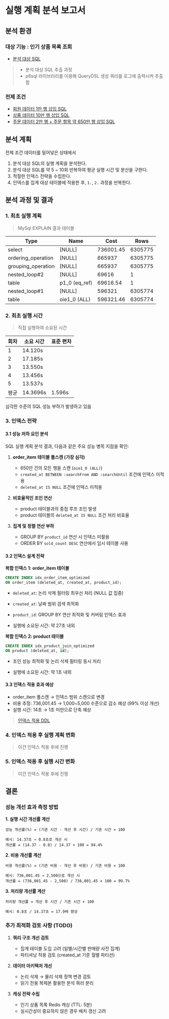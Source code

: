 # 실행 계획 분석 보고서

## 분석 환경

### 대상 기능 : 인기 상품 목록 조회
- [분석 대상 SQL](../popular.summary.sql)
> - 분석 대상 SQL 추출 과정
> - p6sql 라이브러리를 이용해 QueryDSL 생성 쿼리를 로그에 출력시켜 추출함

### 전제 조건
- [회원 데이터 1만 행 삽입 SQL](../users.bulk-insert.sql)
- [상품 데이터 10만 행 삽입 SQL](../products.bulk-insert.sql)
- [주문 데이터 2만 행 + 주문 항목 약 650만 행 삽입 SQL](../orders.bulk-insert.sql)

## 분석 계획

전제 조건 데이터를 밀어넣은 상태에서
1. 분석 대상 SQL의 실행 계획을 분석한다.
2. 분석 대상 SQL를 약 5 ~ 10회 반복하여 평균 실행 시간 및 분산을 구한다.
3. 적절한 인덱스 전략을 수립한다.
4. 인덱스를 집계 대상 테이블에 적용한 후, `1.`, `2.` 과정을 반복한다.

## 분석 과정 및 결과

### 1. 최초 실행 계획
> MySql EXPLAIN 결과 테이블 
>
| Type               | 	Name          | 	Cost	      | Rows     |
|--------------------|----------------|-------------|----------|
| select             | 	[NULL]	       | 736001.45   | 	6305775 |
| ordering_operation | [NULL]         | 	665937     | 	6305775 |
| grouping_operation | 	[NULL]	       | 665937	     | 6305775  |
| nested_loop#2      | 	[NULL]        | 	69616      | 	1       |
| table	             | p1_0 (eq_ref)	 | 69616.54	   | 1        |
| nested_loop#1	     | [NULL]         | 	596321     | 	6305774 |
| table	             | oie1_0 (ALL)   | 	596321.46	 | 6305774  |
### 2. 최초 실행 시간
> 직접 실행하여 소요된 시간
> 
| 회차 | 소요 시간    | 표준 편차  |
|----|----------|--------|
| 1  | 14.120s  |        |
| 2  | 17.185s  |        |
| 3  | 13.550s  |        |
| 4  | 13.456s  |        |
| 5  | 13.537s  |        |
| 평균 | 14.3696s | 1.596s |

심각한 수준의 SQL 성능 부하가 발생하고 있음

### 3. 인덱스 전략

#### 3.1 성능 저하 요인 분석
SQL 실행 계획 분석 결과, 다음과 같은 주요 성능 병목 지점을 확인:

1. **order_item 테이블 풀스캔 (가장 심각)**
   - 650만 건의 모든 행을 스캔 (`oie1_0 (ALL)`)
   - `created_at BETWEEN :searchFrom AND :searchUntil` 조건에 인덱스 미적용
   - `deleted_at IS NULL` 조건에 인덱스 미적용

2. **비효율적인 조인 연산**
   - product 테이블과의 중첩 루프 조인 발생
   - product 테이블의 `deleted_at IS NULL` 조건 처리 비효율

3. **집계 및 정렬 연산 부하**
   - GROUP BY `product_id` 연산 시 인덱스 미활용
   - ORDER BY `sold_count DESC` 연산에서 임시 테이블 사용

#### 3.2 인덱스 설계 전략

**복합 인덱스 1: order_item 테이블**
```sql
CREATE INDEX idx_order_item_optimized 
ON order_item (deleted_at, created_at, product_id);
```
- `deleted_at`: 논리 삭제 필터링 최우선 처리 (NULL 값 집중)
- `created_at`: 날짜 범위 검색 최적화
- `product_id`: GROUP BY 연산 최적화 및 커버링 인덱스 효과

- 실행에 소요된 시간: 약 27초 내외

**복합 인덱스 2: product 테이블**
```sql
CREATE INDEX idx_product_join_optimized 
ON product (deleted_at, id);
```
- 조인 성능 최적화 및 논리 삭제 필터링 동시 처리

- 실행에 소요된 시간: 약 1초 내외 

#### 3.3 인덱스 적용 효과 예상
- order_item 풀스캔 → 인덱스 범위 스캔으로 변경
- 비용 추정: 736,001.45 → 1,000~5,000 수준으로 감소 예상 (99% 이상 개선)
- 실행 시간: 14초 → 1초 미만으로 단축 예상

> [인덱스 적용 DDL](./index.ddl.sql)

### 4. 인덱스 적용 후 실행 계획 변화
> 이건 인덱스 적용 후에 진행

### 5. 인덱스 적용 후 실행 시간 변화
> 이건 인덱스 적용 후에 진행

## 결론

### 성능 개선 효과 측정 방법

**1. 실행 시간 개선률 계산**
```
성능 개선률(%) = (기존 시간 - 개선 후 시간) / 기존 시간 × 100

예시: 14.37초 → 0.8초로 개선 시
개선률 = (14.37 - 0.8) / 14.37 × 100 = 94.4%
```

**2. 비용 개선률 계산**
```
비용 개선률(%) = (기존 비용 - 개선 후 비용) / 기존 비용 × 100

예시: 736,001.45 → 2,500으로 개선 시  
개선률 = (736,001.45 - 2,500) / 736,001.45 × 100 = 99.7%
```

**3. 처리량 개선률 계산**
```
처리량 개선률 = 개선 후 시간 / 기존 시간 × 100

예시: 0.8초 / 14.37초 = 17.9배 향상
```

### 추가 최적화 검토 사항 (TODO)

1. **쿼리 구조 개선 검토**
   - 집계 테이블 도입 고려 (일별/시간별 판매량 사전 집계)
   - 파티셔닝 적용 검토 (created_at 기준 월별 파티션)

2. **데이터 아키텍처 개선**
   - 논리 삭제 → 물리 삭제 정책 변경 검토
   - 읽기 전용 복제본 활용한 분석 쿼리 분리

3. **캐싱 전략 수립**
   - 인기 상품 목록 Redis 캐싱 (TTL: 5분)
   - 실시간성이 중요하지 않은 경우 배치 갱신 고려

 
